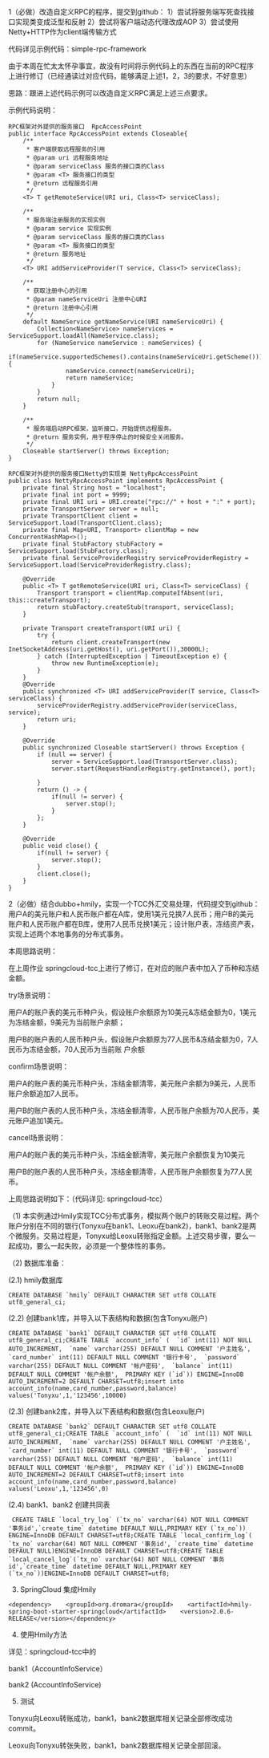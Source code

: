 1（必做）改造自定义RPC的程序，提交到github：
1）尝试将服务端写死查找接口实现类变成泛型和反射
2）尝试将客户端动态代理改成AOP
3）尝试使用Netty+HTTP作为client端传输方式

代码详见示例代码：simple-rpc-framework

由于本周在忙太太怀孕事宜，故没有时间将示例代码上的东西在当前的RPC程序上进行修订（已经通读过对应代码，能够满足上述1，2，3的要求，不好意思）

思路：跟进上述代码示例可以改造自定义RPC满足上述三点要求。

示例代码说明：

```
RPC框架对外提供的服务接口  RpcAccessPoint
public interface RpcAccessPoint extends Closeable{
    /**
     * 客户端获取远程服务的引用
     * @param uri 远程服务地址
     * @param serviceClass 服务的接口类的Class
     * @param <T> 服务接口的类型
     * @return 远程服务引用
     */
    <T> T getRemoteService(URI uri, Class<T> serviceClass);

    /**
     * 服务端注册服务的实现实例
     * @param service 实现实例
     * @param serviceClass 服务的接口类的Class
     * @param <T> 服务接口的类型
     * @return 服务地址
     */
    <T> URI addServiceProvider(T service, Class<T> serviceClass);

    /**
     * 获取注册中心的引用
     * @param nameServiceUri 注册中心URI
     * @return 注册中心引用
     */
    default NameService getNameService(URI nameServiceUri) {
        Collection<NameService> nameServices = ServiceSupport.loadAll(NameService.class);
        for (NameService nameService : nameServices) {
            if(nameService.supportedSchemes().contains(nameServiceUri.getScheme())) {
                nameService.connect(nameServiceUri);
                return nameService;
            }
        }
        return null;
    }

    /**
     * 服务端启动RPC框架，监听接口，开始提供远程服务。
     * @return 服务实例，用于程序停止的时候安全关闭服务。
     */
    Closeable startServer() throws Exception;
}

```

```
RPC框架对外提供的服务接口Netty的实现类 NettyRpcAccessPoint
public class NettyRpcAccessPoint implements RpcAccessPoint {
    private final String host = "localhost";
    private final int port = 9999;
    private final URI uri = URI.create("rpc://" + host + ":" + port);
    private TransportServer server = null;
    private TransportClient client = ServiceSupport.load(TransportClient.class);
    private final Map<URI, Transport> clientMap = new ConcurrentHashMap<>();
    private final StubFactory stubFactory = ServiceSupport.load(StubFactory.class);
    private final ServiceProviderRegistry serviceProviderRegistry = ServiceSupport.load(ServiceProviderRegistry.class);

    @Override
    public <T> T getRemoteService(URI uri, Class<T> serviceClass) {
        Transport transport = clientMap.computeIfAbsent(uri, this::createTransport);
        return stubFactory.createStub(transport, serviceClass);
    }

    private Transport createTransport(URI uri) {
        try {
            return client.createTransport(new InetSocketAddress(uri.getHost(), uri.getPort()),30000L);
        } catch (InterruptedException | TimeoutException e) {
            throw new RuntimeException(e);
        }
    }
    @Override
    public synchronized <T> URI addServiceProvider(T service, Class<T> serviceClass) {
        serviceProviderRegistry.addServiceProvider(serviceClass, service);
        return uri;
    }

    @Override
    public synchronized Closeable startServer() throws Exception {
        if (null == server) {
            server = ServiceSupport.load(TransportServer.class);
            server.start(RequestHandlerRegistry.getInstance(), port);

        }
        return () -> {
            if(null != server) {
                server.stop();
            }
        };
    }

    @Override
    public void close() {
        if(null != server) {
            server.stop();
        }
        client.close();
    }
}
```



2（必做）结合dubbo+hmily，实现一个TCC外汇交易处理，代码提交到github：用户A的美元账户和人民币账户都在A库，使用1美元兑换7人民币；用户B的美元账户和人民币账户都在B库，使用7人民币兑换1美元；设计账户表，冻结资产表，实现上述两个本地事务的分布式事务。

本周思路说明：

在上周作业 springcloud-tcc上进行了修订，在对应的账户表中加入了币种和冻结金额。

 try场景说明：

​	用户A的账户表的美元币种户头，假设账户余额原为10美元&冻结金额为0，1美元为冻结金额，9美元为当前账户余额；

​    用户B的账户表的人民币种户头，假设账户余额原为77人民币&冻结金额为0，7人民币为冻结金额，70人民币为当前账 户余额

confirm场景说明：

​	用户A的账户表的美元币种户头，冻结金额清零，美元账户余额为9美元，人民币账户余额追加7人民币。

​	用户B的账户表的人民币种户头，冻结金额清零，人民币账户余额为70人民币，美元账户追加1美元。

cancel场景说明：

​     用户A的账户表的美元币种户头，冻结金额清零，美元账户余额恢复为10美元

​	用户B的账户表的人民币种户头，冻结金额清零，人民币账户余额恢复为77人民币。

上周思路说明如下：（代码详见: springcloud-tcc）

（1)  本实例通过Hmily实现TCC分布式事务，模拟两个账户的转账交易过程。两个账户分别在不同的银行(Tonyxu在bank1、Leoxu在bank2)，bank1、bank2是两个微服务。交易过程是，Tonyxu给Leoxu转账指定金额。上述交易步骤，要么一起成功，要么一起失败，必须是一个整体性的事务。 

（2)  数据库准备：

 (2.1) hmily数据库 

```
CREATE DATABASE `hmily` DEFAULT CHARACTER SET utf8 COLLATE utf8_general_ci;
```

 (2.2) 创建bank1库，并导入以下表结构和数据(包含Tonyxu账户) 

```
CREATE DATABASE `bank1` DEFAULT CHARACTER SET utf8 COLLATE utf8_general_ci;CREATE TABLE `account_info` (  `id` int(11) NOT NULL AUTO_INCREMENT,  `name` varchar(255) DEFAULT NULL COMMENT '户主姓名',  `card_number` int(11) DEFAULT NULL COMMENT '银行卡号',  `password` varchar(255) DEFAULT NULL COMMENT '帐户密码',  `balance` int(11) DEFAULT NULL COMMENT '帐户余额',  PRIMARY KEY (`id`)) ENGINE=InnoDB AUTO_INCREMENT=2 DEFAULT CHARSET=utf8;insert into account_info(name,card_number,password,balance) values('Tonyxu',1,'123456',10000)
```

 (2.3) 创建bank2库，并导入以下表结构和数据(包含Leoxu账户) 

```
CREATE DATABASE `bank2` DEFAULT CHARACTER SET utf8 COLLATE utf8_general_ci;CREATE TABLE `account_info` (  `id` int(11) NOT NULL AUTO_INCREMENT,  `name` varchar(255) DEFAULT NULL COMMENT '户主姓名',  `card_number` int(11) DEFAULT NULL COMMENT '银行卡号',  `password` varchar(255) DEFAULT NULL COMMENT '帐户密码',  `balance` int(11) DEFAULT NULL COMMENT '帐户余额',  PRIMARY KEY (`id`)) ENGINE=InnoDB AUTO_INCREMENT=2 DEFAULT CHARSET=utf8;insert into account_info(name,card_number,password,balance) values('Leoxu',1,'123456',0)
```

 (2.4) bank1、bank2 创建共同表 

```
 CREATE TABLE `local_try_log` (`tx_no` varchar(64) NOT NULL COMMENT '事务id',`create_time` datetime DEFAULT NULL,PRIMARY KEY (`tx_no`)) ENGINE=InnoDB DEFAULT CHARSET=utf8;CREATE TABLE `local_confirm_log`( `tx_no` varchar(64) NOT NULL COMMENT '事务id', `create_time` datetime DEFAULT NULL)ENGINE=InnoDB DEFAULT CHARSET=utf8;CREATE TABLE `local_cancel_log`(`tx_no` varchar(64) NOT NULL COMMENT '事务id',`create_time` datetime DEFAULT NULL,PRIMARY KEY (`tx_no`))ENGINE=InnoDB DEFAULT CHARSET=utf8;
```

3) SpringCloud 集成Hmily

```
<dependency>    <groupId>org.dromara</groupId>    <artifactId>hmily-spring-boot-starter-springcloud</artifactId>    <version>2.0.6-RELEASE</version></dependency>
```

4) 使用Hmily方法

详见：springcloud-tcc中的 

bank1（AccountInfoService）

bank2 (AccountInfoService)

5) 测试

Tonyxu向Leoxu转账成功，bank1，bank2数据库相关记录全部修改成功commit。

Leoxu向Tonyxu转张失败，bank1，bank2数据库相关记录全部回滚。